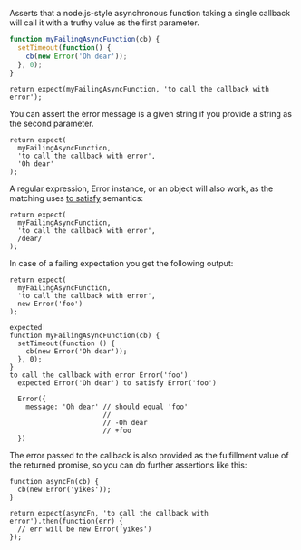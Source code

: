 Asserts that a node.js-style asynchronous function taking a single callback
will call it with a truthy value as the first parameter.

```js
function myFailingAsyncFunction(cb) {
  setTimeout(function() {
    cb(new Error('Oh dear'));
  }, 0);
}
```

```js#async:true
return expect(myFailingAsyncFunction, 'to call the callback with error');
```

You can assert the error message is a given string if you provide a
string as the second parameter.

```js#async:true
return expect(
  myFailingAsyncFunction,
  'to call the callback with error',
  'Oh dear'
);
```

A regular expression, Error instance, or an object will also work, as the
matching uses [to satisfy](../../any/to-satisfy/) semantics:

```js#async:true
return expect(
  myFailingAsyncFunction,
  'to call the callback with error',
  /dear/
);
```

In case of a failing expectation you get the following output:

```js#async:true
return expect(
  myFailingAsyncFunction,
  'to call the callback with error',
  new Error('foo')
);
```

```output
expected
function myFailingAsyncFunction(cb) {
  setTimeout(function () {
    cb(new Error('Oh dear'));
  }, 0);
}
to call the callback with error Error('foo')
  expected Error('Oh dear') to satisfy Error('foo')

  Error({
    message: 'Oh dear' // should equal 'foo'
                       //
                       // -Oh dear
                       // +foo
  })
```

The error passed to the callback is also provided as the fulfillment value of
the returned promise, so you can do further assertions like this:

```js#async:true
function asyncFn(cb) {
  cb(new Error('yikes'));
}

return expect(asyncFn, 'to call the callback with error').then(function(err) {
  // err will be new Error('yikes')
});
```
